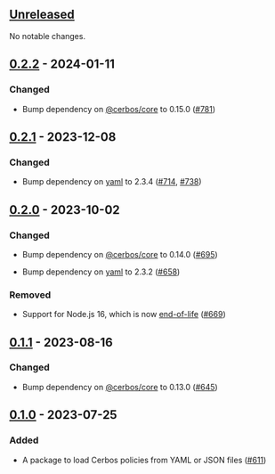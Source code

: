 ## [Unreleased]

No notable changes.

## [0.2.2] - 2024-01-11

### Changed

- Bump dependency on [@cerbos/core] to 0.15.0 ([#781](https://github.com/cerbos/cerbos-sdk-javascript/pull/781))

## [0.2.1] - 2023-12-08

### Changed

- Bump dependency on [yaml] to 2.3.4 ([#714](https://github.com/cerbos/cerbos-sdk-javascript/pull/714), [#738](https://github.com/cerbos/cerbos-sdk-javascript/pull/738))

## [0.2.0] - 2023-10-02

### Changed

- Bump dependency on [@cerbos/core] to 0.14.0 ([#695](https://github.com/cerbos/cerbos-sdk-javascript/pull/695))

- Bump dependency on [yaml] to 2.3.2 ([#658](https://github.com/cerbos/cerbos-sdk-javascript/pull/658))

### Removed

- Support for Node.js 16, which is now [end-of-life][nodejs-eol] ([#669](https://github.com/cerbos/cerbos-sdk-javascript/pull/669))

## [0.1.1] - 2023-08-16

### Changed

- Bump dependency on [@cerbos/core] to 0.13.0 ([#645](https://github.com/cerbos/cerbos-sdk-javascript/pull/645))

## [0.1.0] - 2023-07-25

### Added

- A package to load Cerbos policies from YAML or JSON files ([#611](https://github.com/cerbos/cerbos-sdk-javascript/pull/611))

[unreleased]: https://github.com/cerbos/cerbos-sdk-javascript/compare/@cerbos/files@0.2.2...HEAD
[0.2.2]: https://github.com/cerbos/cerbos-sdk-javascript/compare/@cerbos/files@0.2.1...@cerbos/files@0.2.2
[0.2.1]: https://github.com/cerbos/cerbos-sdk-javascript/compare/@cerbos/files@0.2.0...@cerbos/files@0.2.1
[0.2.0]: https://github.com/cerbos/cerbos-sdk-javascript/compare/@cerbos/files@0.1.1...@cerbos/files@0.2.0
[0.1.1]: https://github.com/cerbos/cerbos-sdk-javascript/compare/@cerbos/files@0.1.0...@cerbos/files@0.1.1
[0.1.0]: https://github.com/cerbos/cerbos-sdk-javascript/compare/ffc411436a2c64e97cd2f5f8789490eb800c3b3d...@cerbos/files@0.1.0
[@cerbos/core]: ../core/README.md
[nodejs-eol]: https://github.com/nodejs/release#end-of-life-releases
[yaml]: https://github.com/eemeli/yaml
